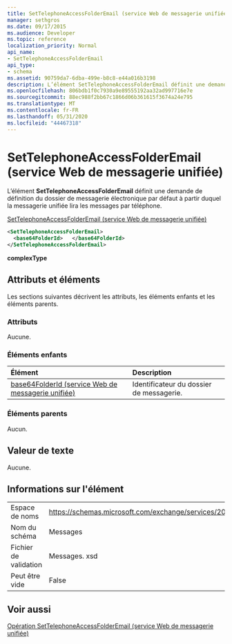 ```yaml
---
title: SetTelephoneAccessFolderEmail (service Web de messagerie unifiée)
manager: sethgros
ms.date: 09/17/2015
ms.audience: Developer
ms.topic: reference
localization_priority: Normal
api_name:
- SetTelephoneAccessFolderEmail
api_type:
- schema
ms.assetid: 90759da7-6dba-499e-b8c8-e44a016b3198
description: L’élément SetTelephoneAccessFolderEmail définit une demande de définition du dossier de messagerie électronique par défaut à partir duquel la messagerie unifiée lira les messages par téléphone.
ms.openlocfilehash: 806bdb1f0c7930a9e89555192aa32ad997716e7e
ms.sourcegitcommit: 88ec988f2bb67c1866d06b361615f3674a24e795
ms.translationtype: MT
ms.contentlocale: fr-FR
ms.lasthandoff: 05/31/2020
ms.locfileid: "44467318"
---
```

# <a name="settelephoneaccessfolderemail-um-web-service"></a>SetTelephoneAccessFolderEmail (service Web de messagerie unifiée)

L’élément **SetTelephoneAccessFolderEmail** définit une demande de définition du dossier de messagerie électronique par défaut à partir duquel la messagerie unifiée lira les messages par téléphone. 
  
[SetTelephoneAccessFolderEmail (service Web de messagerie unifiée)](settelephoneaccessfolderemail-um-web-service.md)
  
```xml
<SetTelephoneAccessFolderEmail>
  <base64FolderId>   </base64FolderId>
</SetTelephoneAccessFolderEmail>
```

 **complexType**
## <a name="attributes-and-elements"></a>Attributs et éléments

Les sections suivantes décrivent les attributs, les éléments enfants et les éléments parents.
  
### <a name="attributes"></a>Attributs

Aucune.
  
### <a name="child-elements"></a>Éléments enfants

|**Élément**|**Description**|
|:-----|:-----|
|[base64FolderId (service Web de messagerie unifiée)](base64folderid-um-web-service.md) <br/> |Identificateur du dossier de messagerie.  <br/> |
   
### <a name="parent-elements"></a>Éléments parents

Aucun.
  
## <a name="text-value"></a>Valeur de texte

Aucune.
  
## <a name="element-information"></a>Informations sur l'élément

|||
|:-----|:-----|
|Espace de noms  <br/> |https://schemas.microsoft.com/exchange/services/2006/messages  <br/> |
|Nom du schéma  <br/> |Messages  <br/> |
|Fichier de validation  <br/> |Messages. xsd  <br/> |
|Peut être vide  <br/> |False  <br/> |
   
## <a name="see-also"></a>Voir aussi



[Opération SetTelephoneAccessFolderEmail (service Web de messagerie unifiée)](settelephoneaccessfolderemail-operation-um-web-service.md)

